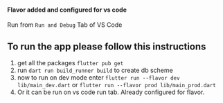 #### Flavor added and configured for vs code

Run from `Run and Debug` Tab of VS Code

## To run the app please follow this instructions

1. get all the packages `flutter pub get`
2. run `dart run build_runner build` to create db scheme
3. now to run on dev mode enter `flutter run --flavor dev lib/main_dev.dart`  or `flutter run --flavor prod lib/main_prod.dart`
4. Or it can be run on vs code run tab. Already configured for flavor.
